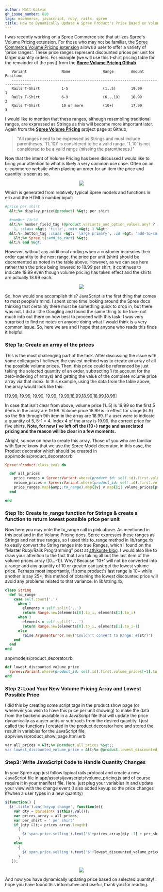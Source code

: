 ```yaml
---
author: Matt Galvin
gh_issue_number: 880
tags: ecommerce, javascript, ruby, rails, spree
title: How to Dynamically Update A Spree Product's Price Based on Volume Pricing
---
```


I was recently working on a Spree Commerce site that utilizes Spree's Volume Pricing extension. For those who may not be familiar, the [Spree Commerce Volume Pricing extension](https://github.com/spree/spree_volume_pricing) allows a user to offer a variety of 'price ranges'. These price ranges represent discounted prices per unit for larger quantity orders. For example (we will use this t-shirt pricing table for the remainder of the post) from the  **[Spree Volume Pricing Github](https://github.com/spree/spree_volume_pricing)**

```nohighlight
   Variant                Name               Range        Amount         Position
   -------------------------------------------------------------------------------
   Rails T-Shirt          1-5                (1..5)       19.99          1
   Rails T-Shirt          6-9                (6...10)     18.99          2
   Rails T-Shirt          10 or more         (10+)        17.99          3
```

I would like to mention that these ranges, although resembling traditional ranges,  are expressed as Strings as this will become more important later. Again from the **[Spree Volume Pricing](https://github.com/spree/spree_volume_pricing)** project page at Github,

>   "All ranges need to be expressed as Strings and must include parentheses. '(1..10)' is considered to be a valid range. '1..10' is not considered to be a valid range (missing the parentheses.)"

Now that the intent of Volume Pricing has been discussed I would like to bring your attention to what is likely a very common use case.  Often on an e-commerce website when placing an order for an item the price and quantity is seen as so,

<div class="separator" style="clear: both; text-align: center;"><a href="/blog/2013/11/08/how-to-dynamically-update-spree/image-0-big.png" imageanchor="1" style="margin-left: 1em; margin-right: 1em;"><img border="0" src="/blog/2013/11/08/how-to-dynamically-update-spree/image-0.png"/></a></div>

Which is generated from relatively typical Spree models and functions in erb and the HTML5 number input:

```ruby
#price per shirt
  &lt;%= display_price(@product) %&gt; per shirt

  #number field
  &lt;%= number_field_tag (@product.variants_and_option_values.any? ? :quantity : "variants[#{@product.master.id}]"),
    1, :class =&gt; 'title', :min =&gt; 1 %&gt;
  &lt;%= button_tag :class =&gt; 'large primary', :id =&gt; 'add-to-cart-button', :type =&gt; :submit do %&gt;
    &lt;%= Spree.t(:add_to_cart) %&gt;
  &lt;% end %&gt;
```

However, without any additional coding when a customer increases their order quantity to the next range, the price per unit (shirt) should be decremented as noted in the table above.  However, as we can see here rather than the price being lowered to 18.99 per shirt, it continues to indicate 19.99 even though volume pricing has taken effect and the shirts are actually 18.99 each.

<div class="separator" style="clear: both; text-align: center;"><a href="/blog/2013/11/08/how-to-dynamically-update-spree/image-1-big.png" imageanchor="1" style="margin-left: 1em; margin-right: 1em;"><img border="0" src="/blog/2013/11/08/how-to-dynamically-update-spree/image-1.png"/></a></div>

So, how would one accomplish this?  JavaScript is the first thing that comes to most people's mind.  I spent some time looking around the Spree docs thinking that certainly there must be something quick to drop in, but there was not.  I did a little Googling and found the same thing to be true- not much info out there on how best to proceed with this task.  I was very surprised to find no notes on anyone doing what I would think is a very common issue.  So, here we are and I hope that anyone who reads this finds it helpful.

### **Step 1a: Create an array of the prices**

This is the most challenging part of the task.  After discussing the issue with some colleagues I believed the easiest method was to create an array of all the possible volume prices.  Then, this price could be referenced by just taking the selected quantity of an order, subtracting 1 (to account for the zero-indexing of arrays) and getting the value of the complete volume price array via that index.  In this example, using the data from the table above, the array would look like this:

[19.99, 19.99, 19.99, 19.99, 19.99,18.99,18.99,18.99,18.99]

In case that isn't clear from above, volume price (1..5) is 19.99 so the first 5 items in the array are 19.99. Volume price 18.99 is in effect for range (6..9) so the 6th through 9th item in the array are 18.99. If a user were to indicate a quantity of 5, 5-1 = 4.  Index 4 of the array is 19.99, the correct price for five shirts. **Note, for now I've left off the (10+) range and associated pricing and the reason will be clear in a few moments.**

Alright, so now on how to create this array. Those of you who are familiar with Spree know that we use the Spree Model decorator, in this case, the Product decorator which should be created in app/models/product_decorator.rb

```ruby
Spree::Product.class_eval do

  def all_prices
    price_ranges = Spree::Variant.where(product_id: self.id).first.volume_prices[0...-1].map(&amp;:range)
    volume_prices = Spree::Variant.where(product_id: self.id).first.volume_prices[0...-1].map(&amp;:amount).map(&amp;:to_f)
    price_ranges.map(&amp;:to_range).map{|v| v.map{|i| volume_prices[price_ranges.map(&amp;:to_range).index(v)]}}.flatten
  end

end
```

### **Step 1b: Create to_range function for Strings &amp; create a function to return lowest possible price per unit**

Now here you may note the to_range call in pink above.  As mentioned in this post and in the Volume Pricing docs, Spree expresses these ranges as Strings and not true ranges, so I used this to_range method in lib/range.rb to easily convert the String ranges into true Ranges, which I found on the "Master Ruby/Rails Programming" post at [athikunte blog](http://athikunte.blogspot.com/2008/02/convert-string-to-range.html). I would also like to draw your attention to the fact that I am taking all but the last item of the volume prices array ([0...-1]).  Why?  Because '10+' will not be converted into a range and any quantity of 10 or greater can just get the lowest volume price. Perhaps most importantly, if some product's last range is 10+ while another is say 25+, this method of obtaining the lowest discounted price will avoid any problems related to that variance.  In lib/string.rb,

```ruby
class String
  def to_range
    case self.count('.')
      when 2
        elements = self.split('..')
        return Range.new(elements[0].to_i, elements[1].to_i)
      when 3
        elements = self.split('...')
        return Range.new(elements[0].to_i, elements[1].to_i-1)
      else
        raise ArgumentError.new("Couldn't convert to Range: #{str}")
    end
  end
end
```

app/models/product_decorator.rb

```ruby
def lowest_discounted_volume_price
  Spree::Variant.where(product_id: self.id).first.volume_prices[-1].to_f
end
```

### **Step 2:  Load Your New Volume Pricing Array and Lowest Possible Price**

I did this by creating some script tags in the product show page (or wherever you wish to have this price per unit showing) to make the data from the backend available in a JavaScript file that will update the price dynamically as a user adds or subtracts from the desired quantity. I just called the functions I created in the product decorator here and stored the result in variables for the JavaScript file, app/views/product_show_page.html.erb

```ruby
var all_prices = &lt;%= @product.all_prices %&gt;;
var lowest_discounted_volume_price = &lt;%= @product.lowest_discounted_volume_price %&gt;;
```

### **Step3: Write JavaScript Code to Handle Quantity Changes**

In your Spree app just follow typical rails protocol and create a new JavaScript file in app/assets/javascripts/volume_pricing.js and of course require it in your manifest file.  Here, just plug your variables in and update your view with the change event (I also added keyup so the price changes if/when a user types in a new quantity)

```javascript
$(function() {
  $('.title').on('keyup change', function(e){
    var qty = parseInt( $(this).val());
    var prices_array = all_prices;
    var per_shirt = ' per shirt'
    if (qty &lt;= prices_array.length)
      {
        $('span.price.selling').text('$'+prices_array[qty -1] + per_shirt);
      }
    else
      {
        $('span.price.selling').text('$'+lowest_discounted_volume_price + per_shirt);
      }
   });
```

<div class="separator" style="clear: both; text-align: center;"><a href="/blog/2013/11/08/how-to-dynamically-update-spree/image-2-big.png" imageanchor="1" style="margin-left: 1em; margin-right: 1em;"><img border="0" src="/blog/2013/11/08/how-to-dynamically-update-spree/image-2.png"/></a></div>

And now you have dynamically updating price based on selected quantity!  I hope you have found this informative and useful, thank you for reading.
